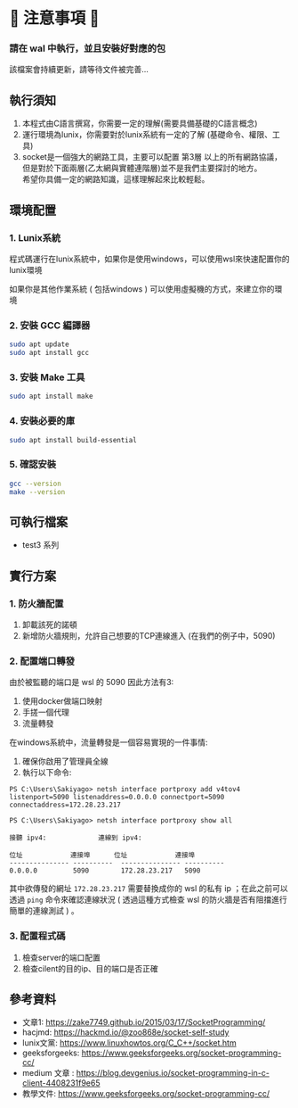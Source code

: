 # 🚨 注意事項 🚨

### 請在 wal 中執行，並且安裝好對應的包

該檔案會持續更新，請等待文件被完善...

## 執行須知

1. 本程式由C語言撰寫，你需要一定的理解(需要具備基礎的C語言概念)
2. 運行環境為lunix，你需要對於lunix系統有一定的了解 (基礎命令、權限、工具)
3. socket是一個強大的網路工具，主要可以配置 第3層 以上的所有網路協議，但是對於下面兩層(乙太網與實體連階層)並不是我們主要探討的地方。<br>
希望你具備一定的網路知識，這樣理解起來比較輕鬆。

## 環境配置

### 1. Lunix系統

程式碼運行在lunix系統中，如果你是使用windows，可以使用wsl來快速配置你的lunix環境

如果你是其他作業系統 ( 包括windows ) 可以使用虛擬機的方式，來建立你的環境

### 2. 安裝 GCC 編譯器

```bash
sudo apt update
sudo apt install gcc
```

### 3. 安裝 Make 工具

```bash
sudo apt install make
```

### 4. 安裝必要的庫

```bash
sudo apt install build-essential
```

### 5. 確認安裝

```bash
gcc --version
make --version
```

## 可執行檔案

- test3 系列

## 實行方案

### 1. 防火牆配置

1. 卸載該死的諾頓
2. 新增防火牆規則，允許自己想要的TCP連線進入 (在我們的例子中，5090)

### 2. 配置端口轉發

由於被監聽的端口是 wsl 的 5090
因此方法有3:
1. 使用docker做端口映射
2. 手搓一個代理
3. 流量轉發

在windows系統中，流量轉發是一個容易實現的一件事情:
1. 確保你啟用了管理員全線
2. 執行以下命令:
```shell
PS C:\Users\Sakiyago> netsh interface portproxy add v4tov4 listenport=5090 listenaddress=0.0.0.0 connectport=5090 connectaddress=172.28.23.217

PS C:\Users\Sakiyago> netsh interface portproxy show all

接聽 ipv4:             連線到 ipv4:

位址            連接埠      位址            連接埠
--------------- ----------  --------------- ----------
0.0.0.0         5090        172.28.23.217   5090
```
其中欲傳發的網址 `172.28.23.217` 需要替換成你的 wsl 的私有 ip ；在此之前可以透過 `ping` 命令來確認連線狀況 ( 透過這種方式檢查 wsl 的防火牆是否有阻擋進行簡單的連線測試 ) 。

### 3. 配置程式碼
1. 檢查server的端口配置
2. 檢查cilent的目的ip、目的端口是否正確

## 參考資料

- 文章1: https://zake7749.github.io/2015/03/17/SocketProgramming/
- hacjmd: https://hackmd.io/@zoo868e/socket-self-study
- lunix文黨: https://www.linuxhowtos.org/C_C++/socket.htm
- geeksforgeeks: https://www.geeksforgeeks.org/socket-programming-cc/
- medium 文章 : https://blog.devgenius.io/socket-programming-in-c-client-4408231f9e65
- 教學文件: https://www.geeksforgeeks.org/socket-programming-cc/